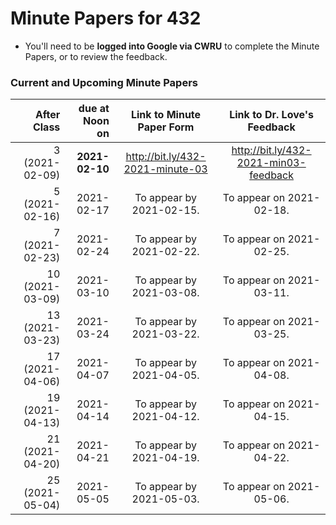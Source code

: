 # Minute Papers for 432

- You'll need to be **logged into Google via CWRU** to complete the Minute Papers, or to review the feedback.

### Current and Upcoming Minute Papers

After Class | due at Noon on | Link to Minute Paper Form | Link to Dr. Love's Feedback
----------: | ------: | :--------: | :----------:
3 (2021-02-09) | **2021-02-10** | http://bit.ly/432-2021-minute-03 | http://bit.ly/432-2021-min03-feedback
5 (2021-02-16) | 2021-02-17 | To appear by 2021-02-15. | To appear on 2021-02-18.
7 (2021-02-23) | 2021-02-24 | To appear by 2021-02-22. | To appear on 2021-02-25.
10 (2021-03-09) | 2021-03-10 | To appear by 2021-03-08. | To appear on 2021-03-11.
13 (2021-03-23) | 2021-03-24 | To appear by 2021-03-22. | To appear on 2021-03-25.
17 (2021-04-06) | 2021-04-07 | To appear by 2021-04-05. | To appear on 2021-04-08.
19 (2021-04-13) | 2021-04-14 | To appear by 2021-04-12. | To appear on 2021-04-15.
21 (2021-04-20) | 2021-04-21 | To appear by 2021-04-19. | To appear on 2021-04-22.
25 (2021-05-04) | 2021-05-05 | To appear by 2021-05-03. | To appear on 2021-05-06.

